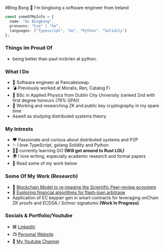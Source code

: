 #Bing Bong 👋
I'm bingbong a software engineer from Ireland

```ts
const someOfMyInfo = {
  name: "Ox Bingbong",
  pronouns: "him" | "he",
  languages: ["Typescript", "Go", "Python", "Solidity"]
};
```
### Things Im Proud Of
- being better than paul mcbrien at python.
  
### What I Do
- 🐰 Software engineer at Pancakeswap
- 💣 Previously worked at Moralis, Ren, Catalog Fi
- 🧠 BSc in Applied Physics from Dublin City University (ranked 2nd with first degree honours (79% GPA))
- 📝 Working and researching ZK and public key cryptography in my spare time
- Aswell as studying distributed systems theory

### My Intrests
- ❤️ Passionate and curious about distributed systems and P2P
- ✨ I love TypeScript, golang Solidity and Python
- 👨‍💻 currently learning GO **(Will get around to Rust LOL)**
- 🌍 I love writing, especially academic research and formal papers
- 📘 Read some of my work below

### Some Of My Work (Research)
- 📄 [Blockchain Model to re-imagine the Scientific Peer-review ecoystem](https://evanmcgrane-portfolio-git-main-mcgraneder.vercel.app/paper1.pdf)
- 📄 [Exploring financial algorithms for flash-loan arbitrage](https://evanmcgrane-portfolio-git-main-mcgraneder.vercel.app/Defi-Bot-Financial-Theory-&-Design-Philosopy.pdf)
- Application of EC keypair gen in smart contracts for leveraging onChain ZK proofs and ECDSA / Schnor signatures **(Work In Progress)**

### Socials & Portfolio/Youtube
- 🟦 [LinkedIn](https://www.linkedin.com/in/evan-mc-grane-1b0036287/)
- 📺 [Personal Website](https://evanmcgrane-portfolio.vercel.app/)
- 🧑 [My Youtube Channel](https://www.youtube.com/channel/UCFnBwoK7RnvE8_oeuE7z0gA)
